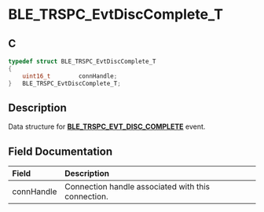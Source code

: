 # BLE_TRSPC_EvtDiscComplete_T

## C

```c
typedef struct BLE_TRSPC_EvtDiscComplete_T
{
    uint16_t        connHandle;
}   BLE_TRSPC_EvtDiscComplete_T;
```

## Description

Data structure for **[BLE_TRSPC_EVT_DISC_COMPLETE](GUID-0B469A8D-8A15-488F-BAF3-4F2B7CFEA0C1.md)** event.


## Field Documentation

|Field|Description|
|:---|:---|
|connHandle|Connection handle associated with this connection.|
